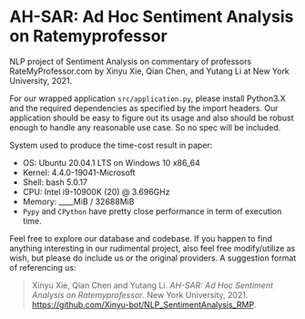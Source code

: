 # AH-SAR: Ad Hoc Sentiment Analysis on Ratemyprofessor

NLP project of Sentiment Analysis on commentary of professors RateMyProfessor.com by Xinyu Xie, Qian Chen, and Yutang Li at New York University, 2021. 

For our wrapped application `src/application.py`, please install Python3.X and the required dependencies as specified by the import headers. Our application should be easy to figure out its usage and also should be robust enough to handle any reasonable use case. So no spec will be included. 

System used to produce the time-cost result in paper: 
* OS: Ubuntu 20.04.1 LTS on Windows 10 x86_64 
* Kernel: 4.4.0-19041-Microsoft 
* Shell: bash 5.0.17
* CPU: Intel i9-10900K (20) @ 3.696GHz 
* Memory: ____MiB / 32688MiB 
* `Pypy` and `CPython` have pretty close performance in term of execution time. 

Feel free to explore our database and codebase. If you happen to find anything interesting in our rudimental project, also feel free modify/utilize as wish, but please do include us or the original providers. A suggestion format of referencing us: 
> Xinyu Xie, Qian Chen and Yutang Li. _AH-SAR: Ad Hoc Sentiment Analysis on Ratemyprofessor_. New York University, 2021. https://github.com/Xinyu-bot/NLP_SentimentAnalysis_RMP. 